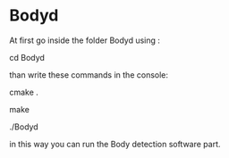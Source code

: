 # Bodyd
At first go inside the folder Bodyd using :

cd Bodyd

than write these commands in the console:

 cmake .
 
 make
 
 ./Bodyd

in this way you can run the Body detection software part.
